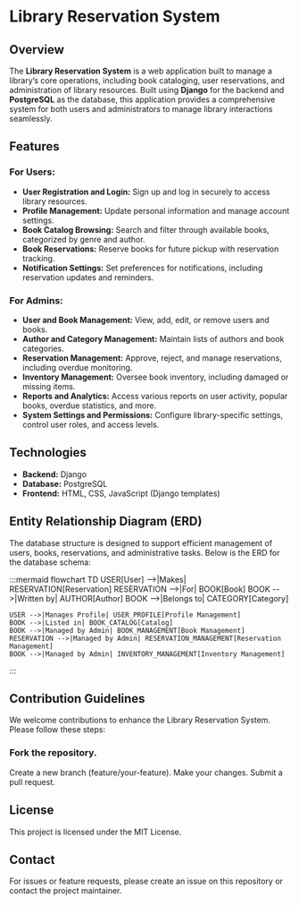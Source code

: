 # Library Reservation System

## Overview

The **Library Reservation System** is a web application built to manage a library’s core operations, including book
cataloging, user reservations, and administration of library resources. Built using **Django** for the backend and
**PostgreSQL** as the database, this application provides a comprehensive system for both users and administrators to
manage library interactions seamlessly.

## Features

### For Users:
- **User Registration and Login:** Sign up and log in securely to access library resources.
- **Profile Management:** Update personal information and manage account settings.
- **Book Catalog Browsing:** Search and filter through available books, categorized by genre and author.
- **Book Reservations:** Reserve books for future pickup with reservation tracking.
- **Notification Settings:** Set preferences for notifications, including reservation updates and reminders.

### For Admins:
- **User and Book Management:** View, add, edit, or remove users and books.
- **Author and Category Management:** Maintain lists of authors and book categories.
- **Reservation Management:** Approve, reject, and manage reservations, including overdue monitoring.
- **Inventory Management:** Oversee book inventory, including damaged or missing items.
- **Reports and Analytics:** Access various reports on user activity, popular books, overdue statistics, and more.
- **System Settings and Permissions:** Configure library-specific settings, control user roles, and access levels.

## Technologies

- **Backend:** Django
- **Database:** PostgreSQL
- **Frontend:** HTML, CSS, JavaScript (Django templates)

## Entity Relationship Diagram (ERD)

The database structure is designed to support efficient management of users, books, reservations, and administrative
tasks. Below is the ERD for the database schema:

:::mermaid
flowchart TD
    USER[User] -->|Makes| RESERVATION[Reservation]
    RESERVATION -->|For| BOOK[Book]
    BOOK -->|Written by| AUTHOR[Author]
    BOOK -->|Belongs to| CATEGORY[Category]
    
    USER -->|Manages Profile| USER_PROFILE[Profile Management]
    BOOK -->|Listed in| BOOK_CATALOG[Catalog]
    BOOK -->|Managed by Admin| BOOK_MANAGEMENT[Book Management]
    RESERVATION -->|Managed by Admin| RESERVATION_MANAGEMENT[Reservation Management]
    BOOK -->|Managed by Admin| INVENTORY_MANAGEMENT[Inventory Management]

:::

## Contribution Guidelines

We welcome contributions to enhance the Library Reservation System. Please follow these steps:

### Fork the repository.

Create a new branch (feature/your-feature).
Make your changes.
Submit a pull request.

## License

This project is licensed under the MIT License.

## Contact

For issues or feature requests, please create an issue on this repository or contact the project maintainer.